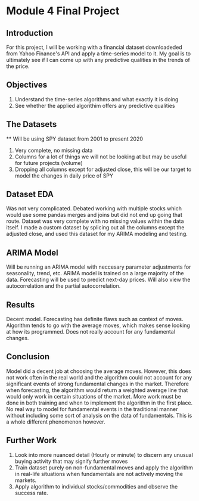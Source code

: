 # Module 4 Final Project


## Introduction

For this project, I will be working with a financial dataset downloadeded from Yahoo Finance's API and apply a time-series model to it. My goal is to ultimately see if I can come up with any predictive qualities in the trends of the price. 

## Objectives

1. Understand the time-series algorithms and what exactly it is doing
2. See whether the applied algorithim offers any predictive qualities


## The Datasets

** Will be using SPY dataset from 2001 to present 2020 

1. Very complete, no missing data
2. Columns for a lot of things we will not be looking at but may be useful for future projects (volume) 
3. Dropping all columns except for adjusted close, this will be our target to model the changes in daily price of SPY

## Dataset EDA

Was not very complicated. Debated working with multiple stocks which would use some pandas merges and joins but did not end up going that route. Dataset was very complete with no missing values within the data itself. I made a custom dataset by splicing out all the columns except the adjusted close, and used this dataset for my ARIMA modeling and testing. 


## ARIMA Model

Will be running an ARIMA model with neccesary parameter adjustments for seasonality, trend, etc. ARIMA model is trained on a large majority of the data. Forecasting will be used to predict next-day prices. Will also view the autocorrelation and the partial autocorrelation. 

## Results

Decent model. Forecasting has definite flaws such as context of moves. Algorithm tends to go with the average moves, which makes sense looking at how its programmed. Does not really account for any fundamental changes. 

## Conclusion

Model did a decent job at choosing the average moves. However, this does not work often in the real world and the algorithm could not account for any significant events of strong fundamental changes in the market. Therefore when forecasting, the algorithm would return a weighted average line that would only work in certain situations of the market. More work must be done in both training and when to implement the algorithm in the first place. No real way to model for fundamental events in the traditional manner without including some sort of analysis on the data of fundamentals. This is a whole different phenomenon however. 

## Further Work

1. Look into more nuanced detail (Hourly or minute) to discern any unusual buying activity that may signify further moves
2. Train dataset purely on non-fundamental moves and apply the algorithm in real-life situations when fundamentals are not actively moving the markets. 
3. Apply algorithm to individual stocks/commodities and observe the success rate. 

